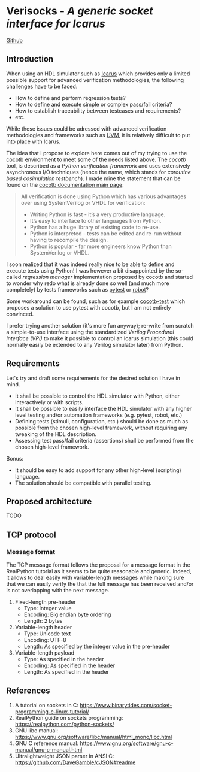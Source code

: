 # Verisocks - *A generic socket interface for Icarus*

[Github](https://github.com/jchabloz/verisocks)

## Introduction

When using an HDL simulator such as [Icarus](http://iverilog.icarus.com) which
provides only a limited possible support for advanced verification
methodologies, the following challenges have to be faced:

* How to define and perform regression tests?
* How to define and execute simple or complex pass/fail criteria?
* How to establish traceability between testcases and requirements?
* etc.

While these issues could be adressed with advanced verification methodologies
and frameworks such as
[UVM](https://en.wikipedia.org/wiki/Universal_Verification_Methodology), it is
relatively difficult to put into place with Icarus.

The idea that I propose to explore here comes out of my trying to use the
[cocotb](https://docs.cocotb.org) environment to meet some of the needs listed
above. The *cocotb* tool, is described as a *Python verification framework* and
uses extensively asynchronous I/O techniques (hence the name, which stands for
*coroutine based cosimulation testbench*). I made mine the statement that can
be found on the [cocotb documentation main
page](https://docs.cocotb.org/en/stable/):

> All verification is done using Python which has various advantages over using
> SystemVerilog or VHDL for verification:
> 
> * Writing Python is fast - it’s a very productive language.
> * It’s easy to interface to other languages from Python.
> * Python has a huge library of existing code to re-use.
> * Python is interpreted - tests can be edited and re-run without having to
>   recompile the design.
> * Python is popular - far more engineers know Python than SystemVerilog or
>   VHDL.

I soon realized that it was indeed really nice to be able to define and execute
tests using Python! I was however a bit disappointed by the so-called
*regression manager* implementation proposed by cocotb and started to wonder
why redo what is already done so well (and much more completely) by tests
frameworks such as [pytest](https://docs.pytest.org) or
[robot](https://robotframework.org)?

Some workaround can be found, such as for example
[cocotb-test](https://github.com/themperek/cocotb-test) which proposes a
solution to use pytest with cocotb, but I am not entirely convinced.

I prefer trying another solution (it's more fun anyway); re-write from scratch
a simple-to-use interface using the standardized *Verilog Procedural Interface
(VPI)* to make it possible to control an Icarus simulation (this could normally
easily be extended to any Verilog simulator later) from Python.

## Requirements

Let's try and draft some requirements for the desired solution I have in mind.

* It shall be possible to control the HDL simulator with Python, either
  interactively or with scripts.
* It shall be possible to easily interface the HDL simulator with any higher
  level testing and/or automation frameworks (e.g. pytest, robot, etc.)
* Defining tests (stimuli, configuration, etc.) should be done as much as
  possible from the chosen high-level framework, without requiring any tweaking
  of the HDL description.
* Assessing test pass/fail criteria (assertions) shall be performed from the
  chosen high-level framework.

Bonus:

* It should be easy to add support for any other high-level (scripting)
  language.
* The solution should be compatible with parallel testing.

## Proposed architecture

TODO

## TCP protocol

### Message format

The TCP message format follows the proposal for a message format in the
RealPython tutorial as it seems to be quite reasonable and generic. Indeed, it
allows to deal easily with variable-length messages while making sure that we
can easily verify the that the full message has been received and/or is not
overlapping with the next message.

1. Fixed-length pre-header
   * Type: Integer value
   * Encoding: Big endian byte ordering
   * Length: 2 bytes
2. Variable-length header
   * Type: Unicode text
   * Encoding: UTF-8
   * Length: As specified by the integer value in the pre-header
3. Variable-length payload
   * Type: As specified in the header
   * Encoding: As specified in the header
   * Length: As specified in the header

## References

1. A tutorial on sockets in C: https://www.binarytides.com/socket-programming-c-linux-tutorial/
2. RealPython guide on sockets programming: https://realpython.com/python-sockets/
3. GNU libc manual: https://www.gnu.org/software/libc/manual/html_mono/libc.html
4. GNU C reference manual: https://www.gnu.org/software/gnu-c-manual/gnu-c-manual.html
5. Ultralightweight JSON parser in ANSI C: https://github.com/DaveGamble/cJSON#readme